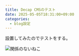 ```yaml
---
title: Decap CMSのテスト
date: 2025-05-05T18:31:00+09:00
categories:
  - blog設定
---
```

設置してみたのでテストをする。



![関係のないねこ](/blog/images/img_2166.jpeg)
